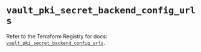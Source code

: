 # `vault_pki_secret_backend_config_urls`

Refer to the Terraform Registry for docs: [`vault_pki_secret_backend_config_urls`](https://registry.terraform.io/providers/hashicorp/vault/4.4.0/docs/resources/pki_secret_backend_config_urls).
